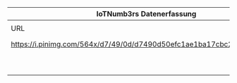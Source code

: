 |IoTNumb3rs Datenerfassung|||||||||||
| ---- | ---- | ---- | ---- | ---- | ---- | ---- | ---- | ---- | ---- | ---- |
||||||||||||
|URL|home_url|filename|device_class|device_count|market_class|market_volume|prognosis_year|publication_year|authorship_class|Dropbox folder|
|https://i.pinimg.com/564x/d7/49/0d/d7490d50efc1ae1ba17cbc217f5d35f4.jpg|https://www.einfochips.com/services/software-engineering/cloud-iot-and-mobility/|file5_d7490d50efc1ae1ba17cbc217f5d35f4.jpg|generic IoT|50000000000|||2020|N/A|company|marielledemuth/20181124-1500|
||||||profit|1.44E+13|2022|N/A|company|marielledemuth/20181124-1500|
